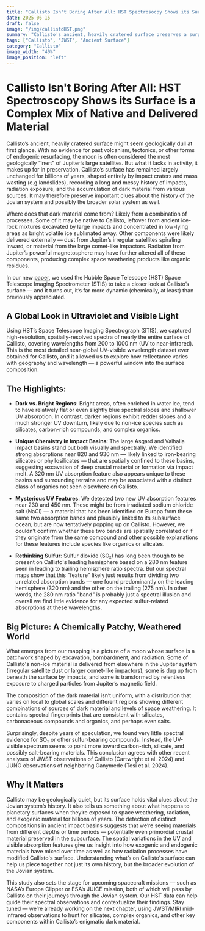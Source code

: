 ```yaml
---
title: "Callisto Isn't Boring After All: HST Spectrosocpy Shows its Surface is a Complex Mix of Native and Delivered Material"
date: 2025-06-15
draft: false
image: "/img/callistoHST.png"
summary: "Callisto's ancient, heavily cratered surface preserves a surprisingly complex record of its past. By mapping its surface in ultraviolet and visible light, we found evidence for a chemically diverse mix of native (endogenic) and externally delivered (exogenic) dark material, shaped by radiation and ancient impacts. These findings challenge long-held assumptions about Callisto’s composition and shed new light on the evolution of Jupiter’s outermost moon."
tags: ["Callisto", "JWST", "Ancient Surface"]
category: "Callisto"
image_width: "40%"
image_position: "left"
---
```


# Callisto Isn't Boring After All: HST Spectroscopy Shows its Surface is a Complex Mix of Native and Delivered Material

<!-- This page is currently in development. Please check again soon! In the meantime, check out our recent paper . -->

Callisto’s ancient, heavily cratered surface might seem geologically dull at first glance. With no evidence for past volcanism, tectonics, or other forms of endogenic resurfacing, the moon is often considered the most geologically “inert” of Jupiter’s large satellites. But what it lacks in activity, it makes up for in preservation. Callisto’s surface has remained largely unchanged for billions of years, shaped entirely by impact craters and mass wasting (e.g landslides), recording a long and messy history of impacts, radiation exposure, and the accumulation of dark material from various sources. It may therefore preserve important clues about the history of the Jovian system and possibly the broader solar system as well.

Where does that dark material come from? Likely from a combination of processes. Some of it may be native to Callisto, leftover from ancient ice-rock mixtures excavated by large impacts and concentrated in low-lying areas as bright volatile ice sublimated away. Other components were likely delivered externally — dust from Jupiter’s irregular satellites spiraling inward, or material from the large comet-like impactors. Radiation from Jupiter’s powerful magnetosphere may have further altered all of these components, producing complex space weathering products like organic residues.

In our new [paper](https://arxiv.org/abs/2506.00151), we used the Hubble Space Telescope (HST) Space Telescope Imaging Spectrometer (STIS) to take a closer look at Callisto’s surface — and it turns out, it’s far more dynamic (chemically, at least) than previously appreciated.

## A Global Look in Ultraviolet and Visible Light

Using HST’s Space Telescope Imaging Spectrograph (STIS), we captured high-resolution, spatially-resolved spectra of nearly the entire surface of Callisto, covering wavelengths from 200 to 1000 nm (UV to near-infrared). This is the most detailed near-global UV-visible wavelength dataset ever obtained for Callisto, and it allowed us to explore how reflectance varies with geography and wavelength — a powerful window into the surface composition.

## The Highlights:

- **Dark vs. Bright Regions**: Bright areas, often enriched in water ice, tend to have relatively flat or even slightly blue spectral slopes and shallower UV absorption. In contrast, darker regions exhibit redder slopes and a much stronger UV downturn, likely due to non-ice species such as silicates, carbon-rich compounds, and complex organics.

- **Unique Chemistry in Impact Basins**: The large Asgard and Valhalla impact basins stand out both visually and spectrally. We identified strong absorptions near 820 and 930 nm — likely linked to iron-bearing silicates or phyllosilicates — that are spatially confined to these basins, suggesting excavation of deep crustal material or formation via impact melt. A 320 nm UV absorption feature also appears unique to these basins and surrounding terrains and may be associated with a distinct class of organics not seen elsewhere on Callisto.

- **Mysterious UV Features**: We detected two new UV absorption features near 230 and 450 nm. These might be from irradiated sodium chloride salt (NaCl) — a material that has been identified on Europa from these same two absorption bands and plausibly linked to its subsurface ocean, but are now tentatively popping up on Callisto. However, we couldn’t confirm whether these two bands are spatially correlated or if they originate from the same compound and other possible explanations for these features include species like organics or silicates.

- **Rethinking Sulfur**: Sulfur dioxide (SO₂) has long been though to be present on Callisto's leading hemisphere based on a 280 nm feature seen in leading to trailing hemisphere ratio spectra. But our spectral maps show that this "feature" likely just results from dividing two unrelated absorption bands — one found predominantly on the leading hemisphere (320 nm) and the other on the trailing (275 nm). In other words, the 280 nm ratio "band" is probably just a spectral illusion and overall we find little evidence for any expected sulfur-related absorptions at these wavelengths.


## Big Picture: A Chemically Patchy, Weathered World

What emerges from our mapping is a picture of a moon whose surface is a patchwork shaped by excavation, bombardment, and radiation. Some of Callisto's non-ice material is delivered from elsewhere in the Jupiter system (irregular satellite dust or larger comet-like impactors), some is dug up from beneath the surface by impacts, and some is transformed by relentless exposure to charged particles from Jupiter’s magnetic field.

The composition of the dark material isn’t uniform, with a distribution that varies on local to global scales and different regions showing different combinations of sources of dark material and levels of space weathering. It contains spectral fingerprints that are consistent with silicates, carbonaceous compounds and organics, and perhaps even salts.

Surprisingly, despite years of speculation, we found very little spectral evidence for SO₂ or other sulfur-bearing compounds. Instead, the UV-visible spectrum seems to point more toward carbon-rich, silicate, and possibly salt-bearing materials. This conclusion agrees with other recent analyses of JWST observations of Callisto (Cartwright et al. 2024) and JUNO observations of neighboring Ganymede (Tosi et al. 2024).



## Why It Matters

Callisto may be geologically quiet, but its surface holds vital clues about the Jovian system’s history. It also tells us something about what happens to planetary surfaces when they’re exposed to space weathering, radiation, and exogenic material for billions of years. The detection of distinct compositions in ancient impact basins suggests that we’re seeing materials from different depths or time periods — potentially even primordial crustal material preserved in the subsurface. The spatial variations in the UV and visible absorption features give us insight into how exogenic and endogenic materials have mixed over time as well as how radiation processes have modified Callisto's surface. Understanding what’s on Callisto's surface can help us piece together not just its own history, but the broader evolution of the Jovian system. 

This study also sets the stage for upcoming spacecraft missions — such as NASA’s Europa Clipper or ESA’s JUICE mission, both of which will pass by Callisto on their journeys through the Jovian system. Our HST data can help guide their spectral observations and contextualize their findings. Stay tuned — we’re already working on the next chapter, using JWST/MIRI mid-infrared observations to hunt for silicates, complex organics, and other key components within Callisto’s enigmatic dark material.